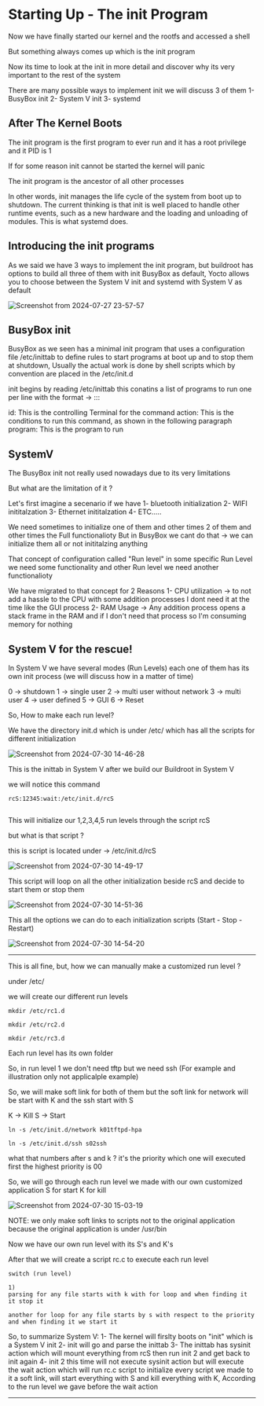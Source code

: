 # Starting Up - The init Program

Now we have finally started our kernel and the rootfs and accessed a shell

But something always comes up which is the init program

Now its time to look at the init in more detail and discover why its very important to the rest of the system



There are many possible ways to implement init we will discuss 3 of them
  1- BusyBox init
	2- System V init
	3- systemd


 ## After The Kernel Boots

The init program is the first program to ever run and it has a root privilege and it PID is 1

If for some reason init cannot be started the kernel will panic

The init program is the ancestor of all other processes



In other words, init manages the life cycle of the system from boot up to shutdown. 
The current thinking is that init is well placed to handle other runtime events, 
such as a new hardware and the loading and unloading of modules. This is what systemd does.



## Introducing the init programs

As we said we have 3 ways to implement the init program,
but buildroot has options to build all three of them with init BusyBox as default,
Yocto allows you to choose between the System V init and systemd with System V as default



![Screenshot from 2024-07-27 23-57-57](https://github.com/user-attachments/assets/c8f1e534-887e-46b0-a9b6-1e713606bf24)



## BusyBox init


BusyBox as we seen has a minimal init program that uses a configuration file /etc/inittab to define rules to start programs at boot up and to stop them at shutdown,
Usually the actual work is done by shell scripts which by convention are placed in the /etc/init.d



init begins by reading /etc/inittab this conatins a list of programs to run one per line with the format -> <id>::<action>:<program>


id: This is the controlling Terminal for the command 
action: This is the conditions to run this command, as shown in the following paragraph program: This is the program to run



## SystemV


The BusyBox init not really used nowadays due to its very limitations

But what are the limitation of it ?

Let's first imagine a secenario if we have
	1- bluetooth initialization
 	2- WIFI inititalzation
  	3- Ethernet inititalzation
   	4- ETC.....

We need sometimes to initialize one of them and other times 2 of them and other times the Full functionalioty
But in BusyBox we cant do that -> we can initialize them all or not inititalzing anything

That concept of configuration called "Run level" in some specific Run Level we need some functionality and other Run level we need another functionalioty

We have migrated to that concept for 2 Reasons
	1- CPU utilization -> to not add a hassle to the CPU with some addition processes I dont need it at the time like the GUI process
 	2- RAM Usage -> Any addition process opens a stack frame in the RAM and if I don't need that process so I'm consuming memory for nothing


## System V for the rescue!

In System V we have several modes (Run Levels) each one of them has its own init process (we will discuss how in a matter of time)


0 -> shutdown
1 -> single user
2 -> multi user without network
3 -> multi user
4 -> user defined
5 -> GUI
6 -> Reset

So, How to make each run level?

We have the directory init.d which is under /etc/ which has all the scripts for different initialization




![Screenshot from 2024-07-30 14-46-28](https://github.com/user-attachments/assets/d039a88a-a263-4852-b543-2663fa1c4ee3)



This is the inittab in System V after we build our Buildroot in System V


we will notice this command

```
rcS:12345:wait:/etc/init.d/rcS


```

This will initialize our 1,2,3,4,5 run levels through the script rcS

but what is that script ?

this is script is located under -> /etc/init.d/rcS


![Screenshot from 2024-07-30 14-49-17](https://github.com/user-attachments/assets/a49b7fa4-de01-4db0-8c0b-45b0b3428a83)




This script will loop on all the other initialization beside rcS and decide to start them or stop them 



![Screenshot from 2024-07-30 14-51-36](https://github.com/user-attachments/assets/5e69a621-5c57-47c3-90b8-444745827f39)



This all the options we can do to each initialization scripts (Start - Stop - Restart)





![Screenshot from 2024-07-30 14-54-20](https://github.com/user-attachments/assets/c1ff2b71-818a-487b-9166-c39952fd9fec)





-------------------------------------------------------------------------------------------------------------------------------------------------------------------------
This is all fine, but, how we can manually make a customized run level ?

under /etc/

we will create our different run levels

```
mkdir /etc/rc1.d

mkdir /etc/rc2.d

mkdir /etc/rc3.d
```

Each run level has its own folder

So, in run level 1 we don't need tftp but we need ssh (For example and illustration only not applicalple example)

So, we will make soft link for both of them but the soft link for network will be start with K and the ssh start with S

K -> Kill
S -> Start

```
ln -s /etc/init.d/network k01tftpd-hpa

ln -s /etc/init.d/ssh s02ssh
```


what that numbers after s and k ?
it's the priority which one will executed first the highest priority is 00


So, we will go through each run level we made with our own customized application S for start K for kill



![Screenshot from 2024-07-30 15-03-19](https://github.com/user-attachments/assets/647be57b-2cb1-4ed9-8acd-14670ce3e6d4)



NOTE: we only make soft links to scripts not to the original application because the original application is under /usr/bin


Now we have our own run level with its S's and K's

After that we will create a script rc.c to execute each run level


```
switch (run level)

1)
parsing for any file starts with k with for loop and when finding it it stop it

another for loop for any file starts by s with respect to the priority and when finding it we start it

```


So, to summarize System V:
	1- The kernel will firslty boots on "init" which is a System V init
 	2- init will go and parse the inittab
  	3- The inittab has sysinit action which will mount everything from rcS then run init 2 and get back to init again
   	4- init 2 this time will not execute sysinit action but will execute the wait action which will run rc.c script to initialize every script we
    		made to it a soft link, will start everything with S and kill everything with K, According to the run level we gave before the wait action

-------------------------------------------------------------------------------------------------------------------------------------------------------------------------






